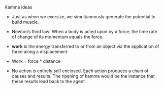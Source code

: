 Kamma ideas

- Just as when we exersize, we simultaneously generate the potential to build muscle.

- Newton’s third law: When a body is acted upon by a force, the time rate of change of its momentum equals the force.

- **work** is the energy transferred to or from an object via the application of force along a displacement.

- Work = force * distance

- No action is entirely self enclosed. Each action produces a chain of causes and results. The ripening of kamma would be the instance that these results lead back to the agent
